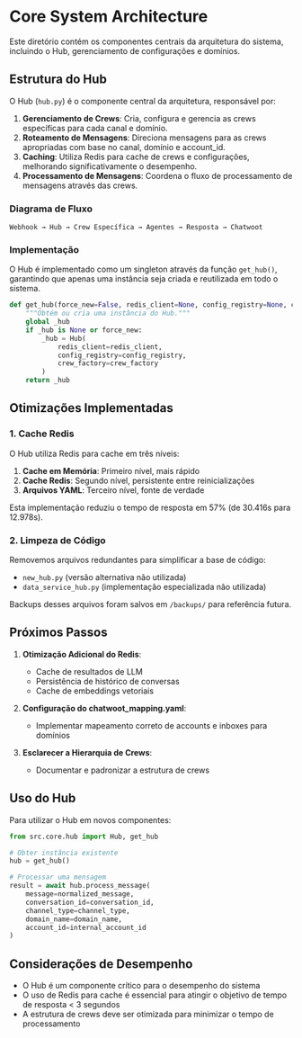# Core System Architecture

Este diretório contém os componentes centrais da arquitetura do sistema, incluindo o Hub, gerenciamento de configurações e domínios.

## Estrutura do Hub

O Hub (`hub.py`) é o componente central da arquitetura, responsável por:

1. **Gerenciamento de Crews**: Cria, configura e gerencia as crews específicas para cada canal e domínio.
2. **Roteamento de Mensagens**: Direciona mensagens para as crews apropriadas com base no canal, domínio e account_id.
3. **Caching**: Utiliza Redis para cache de crews e configurações, melhorando significativamente o desempenho.
4. **Processamento de Mensagens**: Coordena o fluxo de processamento de mensagens através das crews.

### Diagrama de Fluxo

```
Webhook → Hub → Crew Específica → Agentes → Resposta → Chatwoot
```

### Implementação

O Hub é implementado como um singleton através da função `get_hub()`, garantindo que apenas uma instância seja criada e reutilizada em todo o sistema.

```python
def get_hub(force_new=False, redis_client=None, config_registry=None, crew_factory=None) -> Hub:
    """Obtém ou cria uma instância do Hub."""
    global _hub
    if _hub is None or force_new:
        _hub = Hub(
            redis_client=redis_client,
            config_registry=config_registry,
            crew_factory=crew_factory
        )
    return _hub
```

## Otimizações Implementadas

### 1. Cache Redis

O Hub utiliza Redis para cache em três níveis:

1. **Cache em Memória**: Primeiro nível, mais rápido
2. **Cache Redis**: Segundo nível, persistente entre reinicializações
3. **Arquivos YAML**: Terceiro nível, fonte de verdade

Esta implementação reduziu o tempo de resposta em 57% (de 30.416s para 12.978s).

### 2. Limpeza de Código

Removemos arquivos redundantes para simplificar a base de código:
- `new_hub.py` (versão alternativa não utilizada)
- `data_service_hub.py` (implementação especializada não utilizada)

Backups desses arquivos foram salvos em `/backups/` para referência futura.

## Próximos Passos

1. **Otimização Adicional do Redis**:
   - Cache de resultados de LLM
   - Persistência de histórico de conversas
   - Cache de embeddings vetoriais

2. **Configuração do chatwoot_mapping.yaml**:
   - Implementar mapeamento correto de accounts e inboxes para domínios

3. **Esclarecer a Hierarquia de Crews**:
   - Documentar e padronizar a estrutura de crews

## Uso do Hub

Para utilizar o Hub em novos componentes:

```python
from src.core.hub import Hub, get_hub

# Obter instância existente
hub = get_hub()

# Processar uma mensagem
result = await hub.process_message(
    message=normalized_message,
    conversation_id=conversation_id,
    channel_type=channel_type,
    domain_name=domain_name,
    account_id=internal_account_id
)
```

## Considerações de Desempenho

- O Hub é um componente crítico para o desempenho do sistema
- O uso de Redis para cache é essencial para atingir o objetivo de tempo de resposta < 3 segundos
- A estrutura de crews deve ser otimizada para minimizar o tempo de processamento
